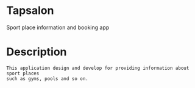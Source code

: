 # Tapsalon

Sport place information and booking app

# Description
    This application design and develop for providing information about sport places 
    such as gyms, pools and so on.


